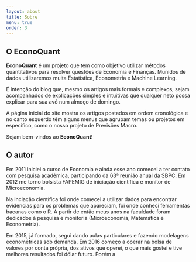```yaml
---
layout: about
title: Sobre
menu: true
order: 3
---
```


## O EconoQuant
**EconoQuant** é um projeto que tem como objetivo utilizar métodos quantitativos para resolver 
questões de Economia e Finanças. Munidos de dados utilizaremos muita Estatística, Econometria 
e Machine Learning.

É intenção do blog que, mesmo os artigos mais formais e complexos, sejam acompanhados 
de explicações simples e intuitivas que qualquer neto possa explicar para sua avó num 
almoço de domingo.

A página inicial do site mostra os artigos postados em ordem cronológica e no canto 
esquerdo têm alguns menus que agrupam temas ou projetos em específico, como 
o nosso projeto de Previsões Macro.

Sejam bem-vindos ao **EconoQuant**!

## O autor
Em 2011 iniciei o curso de Economia e ainda esse ano comecei a ter contato com pesquisa 
acadêmica, participando da 63ª reunião anual da SBPC. Em 2012 me torno bolsista FAPEMIG de 
iniciação científica e monitor de Microeconomia.

Na inciação científica foi onde comecei a utilizar dados para encontrar evidências 
para os problemas que apareciam, foi onde conheci ferramentas bacanas como o R. A 
partir de então meus anos na faculdade foram dedicados à pesquisa e monitoria (Microeconomia, 
Matemática e Econometria).

Em 2015, já formado, segui dando aulas particulares e fazendo modelagens econométricas 
sob demanda. Em 2016 começo a operar na bolsa de valores por conta própria, dos ativos 
que operei, o que mais gostei e tive melhores resultados foi dólar futuro. Porém a

